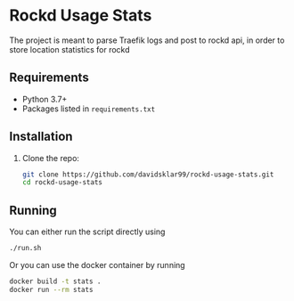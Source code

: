 # Rockd Usage Stats

The project is meant to parse Traefik logs and post to rockd api, in order to store location statistics for rockd

## Requirements

- Python 3.7+
- Packages listed in `requirements.txt`

## Installation

1. Clone the repo:
   ```bash
   git clone https://github.com/davidsklar99/rockd-usage-stats.git
   cd rockd-usage-stats

## Running
You can either run the script directly using 
   ```bash
   ./run.sh
   ```

Or you can use the docker container by running

   ```bash
   docker build -t stats .
   docker run --rm stats
   ```

